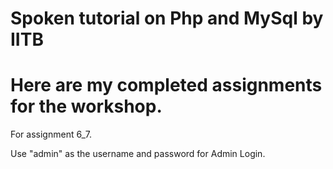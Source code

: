 # Spoken tutorial on Php and MySql by IITB
# Here are my completed assignments for the workshop.

For assignment 6_7.

Use "admin" as the username and password for Admin Login.
